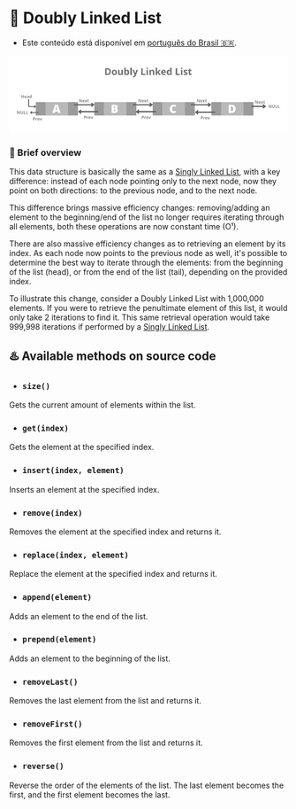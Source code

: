 # 💠 Doubly Linked List

- Este conteúdo está disponível em [português do Brasil 🇧🇷](doublylinkedlist_pt-br.md).

![Illustration of a linked list with 4 elements, where each element points both to previous and next element](../images/doublylinkedlist.wepb "Graphical representation of a doubly linked list")

### 📝 Brief overview

This data structure is basically the same as a [Singly Linked List](linkedlist_en-us.md), with a key difference: instead of
each node pointing only to the next node, now they point on both directions: to the previous node, and to the next node.

This difference brings massive efficiency changes: removing/adding an element to the beginning/end of the list no longer
requires iterating through all elements, both these operations are now constant time (O¹).

There are also massive efficiency changes as to retrieving an element by its index. As each node now points to the
previous node as well, it's possible to determine the best way to iterate through the elements: from the beginning of
the list (head), or from the end of the list (tail), depending on the provided index.

To illustrate this change, consider a Doubly Linked List with 1,000,000 elements. If you were to retrieve the
penultimate element of this list, it would only take 2 iterations to find it. This same retrieval operation would take
999,998 iterations if performed by a [Singly Linked List](linkedlist_en-us.md).

## ♨️️ Available methods on source code

- ### `size()`

Gets the current amount of elements within the list.

- ### `get(index)`

Gets the element at the specified index.

- ### `insert(index, element)`

Inserts an element at the specified index.

- ### `remove(index)`

Removes the element at the specified index and returns it.

- ### `replace(index, element)`

Replace the element at the specified index and returns it.

- ### `append(element)`

Adds an element to the end of the list.

- ### `prepend(element)`

Adds an element to the beginning of the list.

- ### `removeLast()`

Removes the last element from the list and returns it.

- ### `removeFirst()`

Removes the first element from the list and returns it.

- ### `reverse()`

Reverse the order of the elements of the list. The last element becomes the first, and the first element becomes the
last.